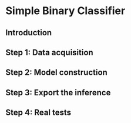 # Simple Binary Classifier #

## Introduction ##


## Step 1: Data acquisition ##
## Step 2: Model construction ##
## Step 3: Export the inference ## 
## Step 4: Real tests ## 
